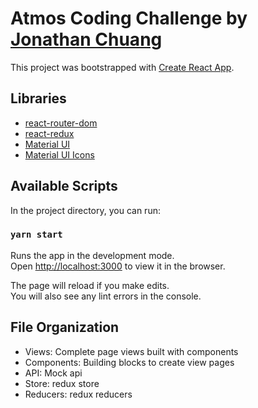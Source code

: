 # Atmos Coding Challenge by [Jonathan Chuang](https://jonathanchuang.me/)

This project was bootstrapped with [Create React App](https://github.com/facebook/create-react-app).

## Libraries
- [react-router-dom](https://www.npmjs.com/package/react-router-dom)
- [react-redux](https://react-redux.js.org/tutorials/quick-start)
- [Material UI](https://material-ui.com/)
- [Material UI Icons](https://material-ui.com/components/icons/#icons)

## Available Scripts

In the project directory, you can run:

### `yarn start`

Runs the app in the development mode.\
Open [http://localhost:3000](http://localhost:3000) to view it in the browser.

The page will reload if you make edits.\
You will also see any lint errors in the console.

## File Organization
- Views: Complete page views built with components
- Components: Building blocks to create view pages
- API: Mock api
- Store: redux store
- Reducers: redux reducers